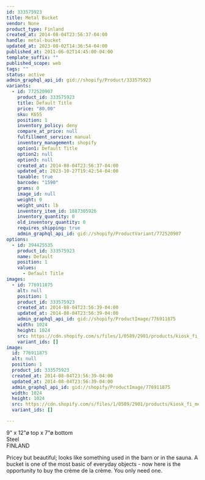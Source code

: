 ```yaml
---
id: 333575923
title: Metal Bucket
vendor: None
product_type: Finland
created_at: 2014-08-04T23:56:37-04:00
handle: metal-bucket
updated_at: 2023-08-02T14:36:54-04:00
published_at: 2011-06-02T14:45:00-04:00
template_suffix: ""
published_scope: web
tags: ""
status: active
admin_graphql_api_id: gid://shopify/Product/333575923
variants:
  - id: 772520907
    product_id: 333575923
    title: Default Title
    price: "80.00"
    sku: K655
    position: 1
    inventory_policy: deny
    compare_at_price: null
    fulfillment_service: manual
    inventory_management: shopify
    option1: Default Title
    option2: null
    option3: null
    created_at: 2014-08-04T23:56:37-04:00
    updated_at: 2023-10-27T19:42:54-04:00
    taxable: true
    barcode: "1590"
    grams: 0
    image_id: null
    weight: 0
    weight_unit: lb
    inventory_item_id: 1887305926
    inventory_quantity: 0
    old_inventory_quantity: 0
    requires_shipping: true
    admin_graphql_api_id: gid://shopify/ProductVariant/772520907
options:
  - id: 394425535
    product_id: 333575923
    name: Default
    position: 1
    values:
      - Default Title
images:
  - id: 776911875
    alt: null
    position: 1
    product_id: 333575923
    created_at: 2014-08-04T23:56:39-04:00
    updated_at: 2014-08-04T23:56:39-04:00
    admin_graphql_api_id: gid://shopify/ProductImage/776911875
    width: 1024
    height: 1024
    src: https://cdn.shopify.com/s/files/1/0589/2901/products/kiosk_fi_metalbucket.jpeg?v=1407210999
    variant_ids: []
image:
  id: 776911875
  alt: null
  position: 1
  product_id: 333575923
  created_at: 2014-08-04T23:56:39-04:00
  updated_at: 2014-08-04T23:56:39-04:00
  admin_graphql_api_id: gid://shopify/ProductImage/776911875
  width: 1024
  height: 1024
  src: https://cdn.shopify.com/s/files/1/0589/2901/products/kiosk_fi_metalbucket.jpeg?v=1407210999
  variant_ids: []

---
```


9" x 12"ø top x 7"ø bottom  
Steel  
FINLAND

Pricey but beautiful; looks like something used in the barn or in the sauna. A bucket is one of the most basic of everyday objects - now here is the opportunity to buy the crème de la crème. You only need one.